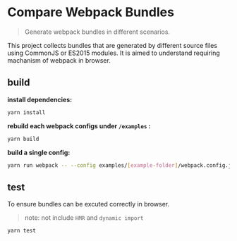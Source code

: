 # Compare Webpack Bundles

> Generate webpack bundles in different scenarios.

This project collects bundles that are generated by different source files using CommonJS or ES2015 modules. It is aimed to understand requiring machanism of webpack in browser.

## build

**install dependencies:**

```sh
yarn install
```

**rebuild each webpack configs under `/examples` :**

```sh
yarn build
```

**build a single config:**

```sh
yarn run webpack -- --config examples/[example-folder]/webpack.config.js
```

## test

To ensure bundles can be excuted correctly in browser.

> note: not include `HMR` and `dynamic import`

```
yarn test
```
